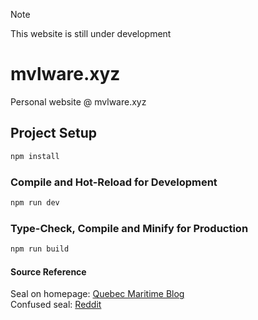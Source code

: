> [!NOTE]
> This website is still under development

# mvlware.xyz

Personal website @ mvlware.xyz

## Project Setup

```sh
npm install
```

### Compile and Hot-Reload for Development

```sh
npm run dev
```

### Type-Check, Compile and Minify for Production

```sh
npm run build
```

#### Source Reference
Seal on homepage: [Quebec Maritime Blog](https://www.quebecmaritime.ca/en/blog/what-you-need-to-know-about-whitecoats-baby-seals) <br>
Confused seal: [Reddit](https://www.reddit.com/r/seals/comments/17ool48/confuse/)